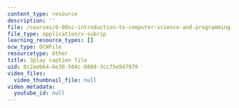 ```yaml
---
content_type: resource
description: ''
file: /courses/6-00sc-introduction-to-computer-science-and-programming-spring-2011/8c2aeb646e30504c88693cc75e9d7979_hGQw3KJ7i6Q.vtt
file_type: application/x-subrip
learning_resource_types: []
ocw_type: OCWFile
resourcetype: Other
title: 3play caption file
uid: 8c2aeb64-6e30-504c-8869-3cc75e9d7979
video_files:
  video_thumbnail_file: null
video_metadata:
  youtube_id: null
---
```

